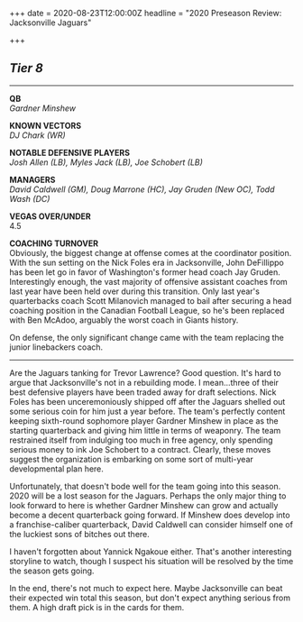+++
date = 2020-08-23T12:00:00Z
headline = "2020 Preseason Review: Jacksonville Jaguars"

+++
## _Tier 8_

***

**QB**  
_Gardner Minshew_

**KNOWN VECTORS**  
_DJ Chark (WR)_

**NOTABLE DEFENSIVE PLAYERS**  
_Josh Allen (LB), Myles Jack (LB), Joe Schobert (LB)_

**MANAGERS**  
_David Caldwell (GM), Doug Marrone (HC), Jay Gruden (New OC), Todd Wash (DC)_

**VEGAS OVER/UNDER**  
4\.5

**COACHING TURNOVER**  
Obviously, the biggest change at offense comes at the coordinator position. With the sun setting on the Nick Foles era in Jacksonville, John DeFillippo has been let go in favor of Washington's former head coach Jay Gruden. Interestingly enough, the vast majority of offensive assistant coaches from last year have been held over during this transition. Only last year's quarterbacks coach Scott Milanovich managed to bail after securing a head coaching position in the Canadian Football League, so he's been replaced with Ben McAdoo, arguably the worst coach in Giants history.

On defense, the only significant change came with the team replacing the junior linebackers coach.

***

Are the Jaguars tanking for Trevor Lawrence? Good question. It's hard to argue that Jacksonville's not in a rebuilding mode. I mean...three of their best defensive players have been traded away for draft selections. Nick Foles has been unceremoniously shipped off after the Jaguars shelled out some serious coin for him just a year before. The team's perfectly content keeping sixth-round sophomore player Gardner Minshew in place as the starting quarterback and giving him little in terms of weaponry. The team restrained itself from indulging too much in free agency, only spending serious money to ink Joe Schobert to a contract. Clearly, these moves suggest the organization is embarking on some sort of multi-year developmental plan here.

Unfortunately, that doesn't bode well for the team going into this season. 2020 will be a lost season for the Jaguars. Perhaps the only major thing to look forward to here is whether Gardner Minshew can grow and actually become a decent quarterback going forward. If Minshew does develop into a franchise-caliber quarterback, David Caldwell can consider himself one of the luckiest sons of bitches out there.

I haven't forgotten about Yannick Ngakoue either. That's another interesting storyline to watch, though I suspect his situation will be resolved by the time the season gets going.

In the end, there's not much to expect here. Maybe Jacksonville can beat their expected win total this season, but don't expect anything serious from them. A high draft pick is in the cards for them.